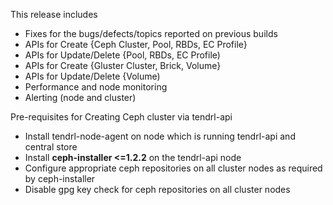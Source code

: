 This release includes

* Fixes for the bugs/defects/topics reported on previous builds
* APIs for Create {Ceph Cluster, Pool, RBDs, EC Profile}
* APIs for Update/Delete {Pool, RBDs, EC Profile)
* APIs for Create {Gluster Cluster, Brick, Volume}
* APIs for Update/Delete {Volume)
* Performance and node monitoring 
* Alerting (node and cluster)

Pre-requisites for Creating Ceph cluster via tendrl-api
- Install tendrl-node-agent on node which is running tendrl-api and central store
- Install **ceph-installer <=1.2.2** on the tendrl-api node
- Configure appropriate ceph repositories on all cluster nodes as required by ceph-installer
- Disable gpg key check for ceph repositories on all cluster nodes